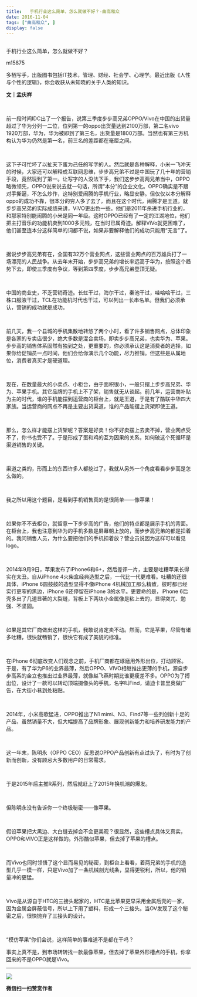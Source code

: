 ```yaml
---
title:   手机行业这么简单，怎么就做不好？-曲高和众
date: 2016-11-04
tags: ["曲高和众", ]
display: false
---
```



## 



手机行业这么简单，怎么就做不好？




m15875




多栖写手，出版图书包括IT技术，管理、财经、社会学、心理学。最近出版《人性与个性的逻辑》，你会收获从未知晓的关于人类的知识。


**文｜孟庆祥**

&nbsp;

前一段时间IDC出了一个报告，说第三季度步步高兄弟OPPO/Vivo在中国的出货量超过了华为分列一二位，位列第一的oppo出货量达到2100万部，第二名vivo 1920万部，华为，华为被即到了第三名，出货量是1800万部。当然也有第三方机构认为华为仍然是第一名，前三名的差距都在毫厘之间。

&nbsp;

这下子可忙坏了以扯天下蛋为己任的写字的人。然后就是各种解释，小米一飞冲天的时候，大家还可以解释成互联网思维，步步高兄弟不过是中国玩了几十年的营销手段，竟然玩到了第一。让写字的人没法下手，我们这步步高两兄弟当中，OPPO略微领先，OPPO说来说去就一句话，所谓“本分”的企业文化。OPPO确实是不跟对手撕逼，不怎么炒作，这特别爱闹腾的手机行业，略显安静。但仅仅以本分解释oppo的成功不靠，很本分的穷人多了去了，而且在这个时代，闹腾才是王道。就步步高兄弟的实际成绩来讲，ViVO更出色一些。他们是2011年杀进手机行业的，和那家特别能闹腾的小米是同一年级。这时OPPO已经有了一定的江湖地位，他们把主打音乐的功能机卖到1000多元钱，在当时已属奇迹。解释ViVo就更困难了，他们甚至连本分这样简单的词都不说，如果非要解释他们的成功只能用“无言”了。

&nbsp;

据说步步高兄弟有在，全国有32万个营业网点，这些营业网点的百万雄兵打了一场漂亮的人民战争。从去年末开始，步步高兄弟的增长率远高于华为，按照这个趋势下去，即使三季度有争议，等到第四季度，步步高兄弟登顶无疑。

&nbsp;

中国的商业史，不乏营销奇迹。长虹干过，海尔干过，秦池干过，哇哈哈干过，三株口服液干过，TCL在功能机时代也干过，可以列出一长串名单。但我们必须承认，营销的成功就是成功。

&nbsp;

前几天，我一个县城的手机集散地转悠了两个小时，看了许多销售网点，总体印象是各家的专卖店很少，绝大多数是混合卖场，即卖步步高兄弟，也卖华为、苹果。步步高的销售体系固然有独到之处，更重要的，你必须承认这是消费者的选择，如果你给促销员一点时间，他们会给你演示几个功能，尽力推销。但这些是从属地位，消费者真买才是硬道理。

&nbsp;

现在，在数量最大的小卖点、小柜台，由于面积很小，一般只摆上步步高兄弟、华为、苹果手机。其它品牌的手机上不了架，销售就无从谈起。前几年，运营商补贴为主的时代，谁的手机能摆到运营商的柜台上，就是王道，于是有了酷联中华四大家族。当运营商的网点不再是主要出货渠道，谁的产品能摆上货架即使王道。

&nbsp;

那么，怎么样才能摆上货架呢？答案是好卖！你不好卖摆上去卖不掉，营业网点受不了，你书也受不了。于是形成了蛋和鸡的互为因果的关系，如何破这个死循环是渠道销售的关键。

&nbsp;

渠道之类的，形而上的东西许多人都挖过了，我就从另外一个角度看看步步高是怎么做的。

&nbsp;

我之所以用这个题目，是看到手机销售真的是很简单——像苹果！

&nbsp;

如果你不不去柜台，就留意一下步步高的广告，他们的特点都是展示手机的背面。在柜台上，我也注意到华为的手机多数是屏幕朝上放的，而步步高兄弟的都是扣着的。我问销售人员，为什么要把他们的手机扣着放？营业员说因为这样可以看见logo。

&nbsp;

2014年9月9日，苹果发布了iPhone6和6+，然后差评一片，主要是吐糟苹果长得实在太丑。自从iPhone 4火柴盒经典造型之后，一代比一代更难看。吐糟的还很具体，iPhone 6圆鼓鼓的造型显得不像iPhone 4机械加工那么精致，彼时都已经实行更窄的黑边，iPhone 6还停留在iPhone 3的水平。更要命的是，iPhone 6后壳多出了几道显著的大裂缝，背板上下两块小金属像是粘上去的，显得突兀、勉强、不坚固。

&nbsp;

如果是其它厂商做出这样的手机，我敢说肯定卖不动。然而，它是苹果，尽管有诸多吐糟，很快就畅销了，很快它有成了美貌的标准。

&nbsp;

在iPhone 6彻底改变人们观念之前，手机厂商都在琢磨用外形出位，打动顾客。于是，有了华为P6的业界最薄，然后OPPO、VIVO相继推出更薄的手机，源自步步高系的金立也推出过业界最薄，就像赵飞燕时期比谁更瘦差不多。OPPO为了搏出位，设计了一款可以转动顶端摄像头的手机，名字叫Find，请迪卡普里奥做广告，在大街小巷到处粘贴。

&nbsp;

2014年，小米高歌猛进，OPPO推出了N1 mimi、N3、Find7等一些列创新十足的产品，虽然销量不大，但大幅提高了品牌形象、展现创新能力和培养研发能力的产品。

&nbsp;

这一年末，陈明永（OPPO CEO）反思说OPPO产品创新有点过头了，有时为了创新而创新，没有顾忌大多数用户的日常需求。

&nbsp;

于是2015年后主推R系列，然后就赶上了2015年换机潮的爆发。

&nbsp;

但陈明永没有告诉你一个终极秘密——像苹果。

&nbsp;

假设苹果把大黑边、大白缝去掉会不会更美观？很显然，这些槽点具体又真实，OPPO和VIVO正是这样做的。外形酷似苹果，但去掉了苹果的槽点。

&nbsp;

而Vivo也同时领悟了这个显而易见的秘密，到柜台上看看，着两兄弟的手机的造型几乎一模一样，只是Vivo加了一条机械剖光线条，显得更锐利，所以，他的销量冲的更猛。

&nbsp;

Vivo是从源自于HTC的三接头起家的，HTC是比苹果更早采用金属后壳的一家，因为金属会屏蔽信号，所以上下用了塑料，形成一个三接头。当OV发现了这个秘密之后，很快抛弃了三接头的设计。

&nbsp;

“模仿苹果“你们会说，这样简单的事难道不是都在干吗？



事实上真不是，到市场转转找一款最像苹果，但去掉了苹果外形槽点的手机，你拿回来的不是OPPO就是Vivo。



****

**<img data-s="300,640" data-type="jpeg" src="http://mmbiz.qpic.cn/mmbiz/fxGMiaL5Zj1gAtMBdoRAfrkfBNF0WEAG9elY136EMERA8zleoqyibsc68mLpoiagDqkzcRhEo0psRuCqoQbcWg52w/0?wx_fmt=jpeg" data-ratio="1" data-w="430"/>**




**微信扫一扫赞赏作者**
